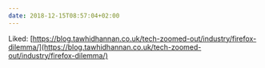 ```yaml
---
date: 2018-12-15T08:57:04+02:00
---
```


Liked: [https://blog.tawhidhannan.co.uk/tech-zoomed-out/industry/firefox-dilemma/](https://blog.tawhidhannan.co.uk/tech-zoomed-out/industry/firefox-dilemma/)
